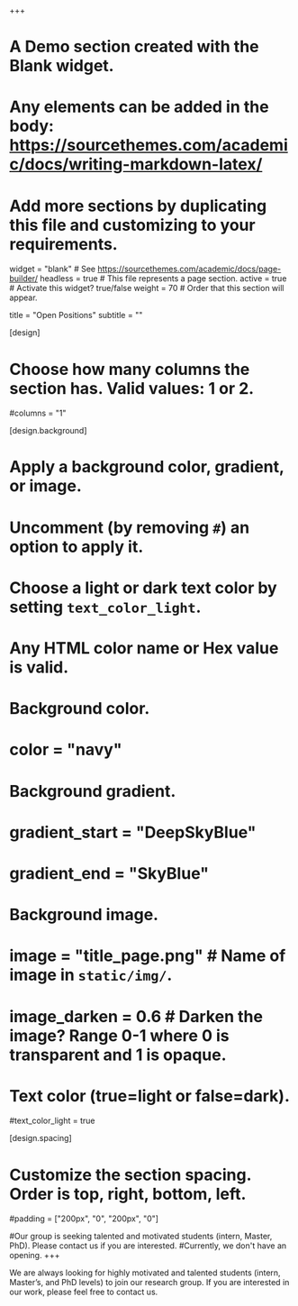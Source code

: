 +++
# A Demo section created with the Blank widget.
# Any elements can be added in the body: https://sourcethemes.com/academic/docs/writing-markdown-latex/
# Add more sections by duplicating this file and customizing to your requirements.

widget = "blank"  # See https://sourcethemes.com/academic/docs/page-builder/
headless = true  # This file represents a page section.
active = true  # Activate this widget? true/false
weight = 70  # Order that this section will appear.

title = "Open Positions"
subtitle = ""

[design]
  # Choose how many columns the section has. Valid values: 1 or 2.
  #columns = "1"

[design.background]
  # Apply a background color, gradient, or image.
  #   Uncomment (by removing `#`) an option to apply it.
  #   Choose a light or dark text color by setting `text_color_light`.
  #   Any HTML color name or Hex value is valid.
  
  # Background color.
  # color = "navy"
  
  # Background gradient.
  # gradient_start = "DeepSkyBlue"
  # gradient_end = "SkyBlue"
  
  # Background image.
  # image = "title_page.png"  # Name of image in `static/img/`.
  # image_darken = 0.6 # Darken the image? Range 0-1 where 0 is transparent and 1 is opaque.

  # Text color (true=light or false=dark).
  #text_color_light = true  
  
[design.spacing]
  # Customize the section spacing. Order is top, right, bottom, left.
  #padding = ["200px", "0", "200px", "0"]

#Our group is seeking talented and motivated students (intern, Master, PhD). Please contact us if you are interested.
#Currently, we don't have an opening.
+++

We are always looking for highly motivated and talented students (intern, Master’s, and PhD levels) to join our research group.
If you are interested in our work, please feel free to contact us.

